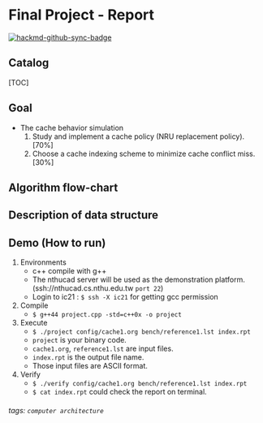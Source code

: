 Final Project - Report
===
[![hackmd-github-sync-badge](https://hackmd.io/SNl-CwBbQZicLr0pMNERdA/badge)](https://hackmd.io/SNl-CwBbQZicLr0pMNERdA)

## Catalog
[TOC]

## Goal
* The cache behavior simulation
    1. Study and implement a cache policy (NRU replacement policy). [70%]
    2. Choose a cache indexing scheme to minimize cache conflict miss. [30%]

## Algorithm flow-chart

## Description of data structure

## Demo (How to run)
1. Environments
    * c++ compile with g++
    * The nthucad server will be used as the demonstration platform. (ssh://nthucad.cs.nthu.edu.tw `port 22`)
    * Login to ic21 : `$ ssh -X ic21` for getting gcc permission
2. Compile
    * `$ g++44 project.cpp -std=c++0x -o project`
3. Execute
    * `$ ./project config/cache1.org bench/reference1.lst index.rpt`
    * `project` is your binary code.
    * `cache1.org`, `reference1.lst` are input files.
    * `index.rpt` is the output file name. 
    * Those input files are ASCII format.
4. Verify
    * `$ ./verify config/cache1.org bench/reference1.lst index.rpt`
    * `$ cat index.rpt` could check the report on terminal.


###### tags: `computer architecture`
